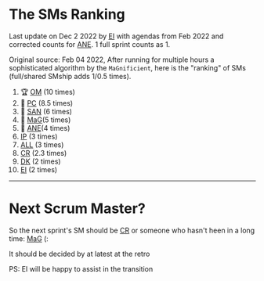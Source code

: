 # The SMs Ranking


Last update on Dec 2 2022 by [EI] with agendas from Feb 2022 and corrected counts for [ANE]. 1 full sprint counts as 1.

Original source: Feb 04 2022, After running for multiple hours a sophisticated algorithm by the ``MaGnificient``,  here is the "ranking" of SMs  (full/shared SMship adds 1/0.5 times).

1. 🏆  [OM]  (10 times)
2. 🥈 [PC] (8.5 times)
3. 🥉 [SAN] (6 times)
4. 🍺 [MaG](5 times) 
5. 🧋 [ANE](4 times)  
6. [IP] (3 times)
7. [ALL] (3 times)
8. [CR] (2.3 times)
9. [DK] (2 times)
10. [EI] (2 times) 

----

# Next Scrum Master?

So the next sprint's SM should be [CR]  or someone who hasn't heen in a long time: [MaG] (:

It should be decided by at latest at the retro

PS: EI will be happy to assist in the transition

[ALL]:https://github.com/Surfict
[ANE]:https://github.com/GitHK
[BL]:https://github.com/dyollb
[CR]:https://github.com/colinRawlings
[DK]:https://github.com/mrnicegyu11
[EI]:https://github.com/elisabettai
[IP]:https://github.com/ignapas
[MaG]:https://github.com/mguidon
[OM]:https://github.com/odeimaiz
[PC]:https://github.com/pcrespov
[SAN]:https://github.com/sanderegg

